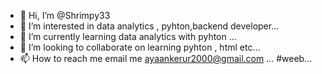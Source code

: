 - 👋 Hi, I’m @Shrimpy33
- 👀 I’m interested in data analytics , pyhton,backend developer...
- 🌱 I’m currently learning data analytics with pyhton ...
- 💞️ I’m looking to collaborate on learning pyhton , html etc...
- 📫 How to reach me email me ayaankerur2000@gmail.com ...
#weeb...
<!---
Shrimpy33/Shrimpy33 is a ✨ special ✨ repository because its `README.md` (this file) appears on your GitHub profile.
You can click the Preview link to take a look at your changes.
--->
